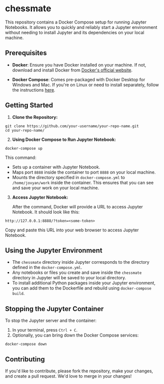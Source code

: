# chessmate

This repository contains a Docker Compose setup for running Jupyter Notebooks. It allows you to quickly and reliably start a Jupyter environment without needing to install Jupyter and its dependencies on your local machine.

## Prerequisites

- **Docker**: Ensure you have Docker installed on your machine. If not, download and install Docker from [Docker's official website](https://www.docker.com/get-started).
  
- **Docker Compose**: Comes pre-packaged with Docker Desktop for Windows and Mac. If you're on Linux or need to install separately, follow the instructions [here](https://docs.docker.com/compose/install/).

## Getting Started

1. **Clone the Repository:**

```
git clone https://github.com/your-username/your-repo-name.git
cd your-repo-name/
```

2. **Using Docker Compose to Run Jupyter Notebook:**

```
docker-compose up
```

   This command:

   - Sets up a container with Jupyter Notebook.
   - Maps port `8888` inside the container to port `8888` on your local machine.
   - Mounts the directory specified in `docker-compose.yml` to `/home/jovyan/work` inside the container. This ensures that you can see and save your work on your local machine.

3. **Access Jupyter Notebook:**

   After the command, Docker will provide a URL to access Jupyter Notebook. It should look like this:

```
http://127.0.0.1:8888/?token=<some-token>
```

   Copy and paste this URL into your web browser to access Jupyter Notebook.

## Using the Jupyter Environment

- The `chessmate` directory inside Jupyter corresponds to the directory defined in the `docker-compose.yml`.
- Any notebooks or files you create and save inside the `chessmate` directory in Jupyter will be saved to your local directory.
- To install additional Python packages inside your Jupyter environment, you can add them to the Dockerfile and rebuild using `docker-compose build`.

## Stopping the Jupyter Container

To stop the Jupyter server and the container:

1. In your terminal, press `Ctrl + C`.
2. Optionally, you can bring down the Docker Compose services:

```
docker-compose down
```

## Contributing

If you'd like to contribute, please fork the repository, make your changes, and create a pull request. We'd love to merge in your changes!
